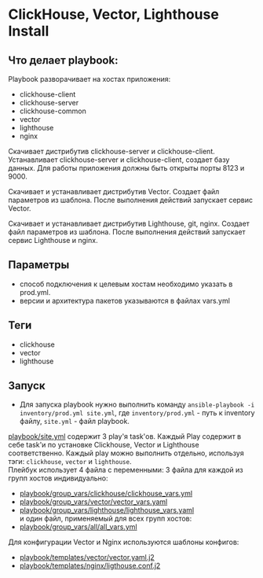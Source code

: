 # ClickHouse, Vector, Lighthouse Install

## Что делает playbook:

Playbook разворачивает на хостах приложения:
- сlickhouse-client
- clickhouse-server
- clickhouse-common
- vector
- lighthouse
- nginx

Скачивает дистрибутив clickhouse-server и сlickhouse-client. Устанавливает clickhouse-server и сlickhouse-client, создает базу данных. Для работы приложения должны быть открыты порты 8123 и 9000.

Скачивает и устанавливает дистрибутив Vector. Создает файл параметров из шаблона. После выполнения действий запускает сервис Vector.

Скачивает и устанавливает дистрибутив Lighthouse, git, nginx. Создает файл параметров из шаблона. После выполнения действий запускает сервис Lighthouse и nginx.

## Параметры
- способ подключения к целевым хостам необходимо указать в prod.yml.
- версии и архитектура пакетов указываются в файлах vars.yml

## Теги
- clickhouse
- vector
- lighthouse

## Запуск

- Для запуска playbook нужно выполнить команду
```ansible-playbook -i inventory/prod.yml site.yml```, где ```inventory/prod.yml``` - путь к inventory файлу, ```site.yml``` - файл playbook.


[playbook/site.yml](playbook/site.yml) содержит 3 play'я task'ов. 
Каждый Play содержит в себе task'и по установке Clickhouse, Vector и Lighthouse соответственно. 
Каждый play можно выполнить отдельно, используя тэги: `clickhouse`, `vector` и `lighthouse`.  
Плейбук использует 4 файла с переменными: 3 файла для каждой из групп хостов индивидуально:  
- [playbook/group_vars/clickhouse/clickhouse_vars.yml](playbook/group_vars/clickhouse/vars.yml)  
- [playbook/group_vars/vector/vector_vars.yaml](playbook/group_vars/vector/vars.yaml)  
- [playbook/group_vars/lighthouse/lighthouse_vars.yaml](playbook/group_vars/lighthouse/vars.yaml)  
и один файл, применяемый для всех групп хостов:  
- [playbook/group_vars/all/all_vars.yml](playbook/group_vars/all/vars.yml)    

Для конфигурации Vector и Nginx используются шаблоны конфигов:  
- [playbook/templates/vector/vector.yaml.j2](playbook/templates/vector/vector.yaml.j2)
- [playbook/templates/nginx/ligthouse.conf.j2](playbook/templates/nginx/ligthouse.conf.j2)   
   
